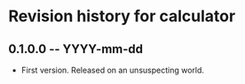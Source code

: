 # Revision history for calculator

## 0.1.0.0 -- YYYY-mm-dd

* First version. Released on an unsuspecting world.
